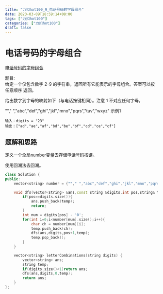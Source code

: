 ```yaml
---
title: "力扣hot100_9_电话号码的字母组合"
date: 2023-03-09T18:59:14+08:00
tags: ["力扣hot100"]
categories: ["力扣hot100"]
draft: false
---
```


# 电话号码的字母组合
[电话号码的字母组合](https://leetcode.cn/problems/letter-combinations-of-a-phone-number/)

题目:  
给定一个仅包含数字 2-9 的字符串，返回所有它能表示的字母组合。答案可以按 任意顺序 返回。

给出数字到字母的映射如下（与电话按键相同）。注意 1 不对应任何字母。  


""," ","abc","def","ghi","jkl","mno","pqrs","tuv","wxyz"
示例1
```text
输入：digits = "23"
输出：["ad","ae","af","bd","be","bf","cd","ce","cf"]

```

## 题解和思路
定义一个全局number变量去存储电话号码按键。  

使用回溯法去回溯。  


```c++
class Solution {
public:
    vector<string> number = {""," ","abc","def","ghi","jkl","mno","pqrs","tuv","wxyz"};

    void dfs(vector<string> &ans,const string &digits,int pos,string& temp){
        if(pos==digits.size()){
            ans.push_back(temp);
            return;
        }
        int num = digits[pos] - '0';
        for(int i=0;i<number[num].size();i++){
            char ch = number[num][i];
            temp.push_back(ch);
            dfs(ans,digits,pos+1,temp);
            temp.pop_back();
        }
    }

    vector<string> letterCombinations(string digits) {
        vector<string> ans;
        string temp;
        if(digits.size()<1)return ans;
        dfs(ans,digits,0,temp);
        return ans;
    }
};
```
